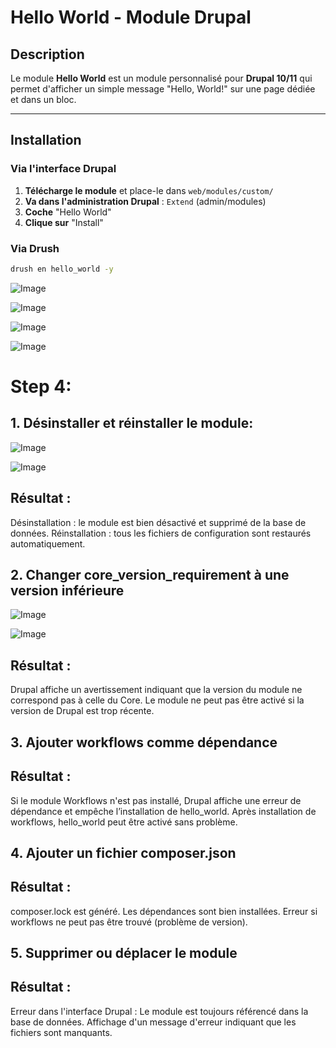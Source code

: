 #  Hello World - Module Drupal

## Description
Le module **Hello World** est un module personnalisé pour **Drupal 10/11** qui permet d'afficher un simple message "Hello, World!" sur une page dédiée et dans un bloc.

---

##  Installation

###  **Via l'interface Drupal**
1. **Télécharge le module** et place-le dans `web/modules/custom/`
2. **Va dans l'administration Drupal** : `Extend` (admin/modules)
3. **Coche** "Hello World"
4. **Clique sur** "Install"

###  **Via Drush**
```bash
drush en hello_world -y 
```
![Image](https://github.com/user-attachments/assets/64023b3a-0f2d-43df-aff9-3a10b54bb4c2)

![Image](https://github.com/user-attachments/assets/e5edfecb-4c5a-4d9c-80cd-f95339968092)

![Image](https://github.com/user-attachments/assets/a25b0607-9158-4ddc-8883-1d365338a481)

![Image](https://github.com/user-attachments/assets/abb82d1c-97ca-49a3-8dba-c4b8dd498049)

# Step 4:

## 1. Désinstaller et réinstaller le module:

![Image](https://github.com/user-attachments/assets/a45f0098-c6bf-4950-9872-8c664aff659a)

![Image](https://github.com/user-attachments/assets/8abc4fbc-660d-460b-a5b2-cd88aafa947a)

## Résultat :

Désinstallation : le module est bien désactivé et supprimé de la base de données.
Réinstallation : tous les fichiers de configuration sont restaurés automatiquement.

## 2. Changer core_version_requirement à une version inférieure

![Image](https://github.com/user-attachments/assets/c3098e65-aa5c-4cd2-8cc8-4491f15487b5)

![Image](https://github.com/user-attachments/assets/8cdd9760-6d6a-4fb8-90ad-0e4044a834ee)
## Résultat :

Drupal affiche un avertissement indiquant que la version du module ne correspond pas à celle du Core.
Le module ne peut pas être activé si la version de Drupal est trop récente.

## 3. Ajouter workflows comme dépendance

## Résultat :

Si le module Workflows n'est pas installé, Drupal affiche une erreur de dépendance et empêche l’installation de hello_world.
Après installation de workflows, hello_world peut être activé sans problème.

## 4. Ajouter un fichier composer.json

## Résultat :

composer.lock est généré.
Les dépendances sont bien installées.
Erreur si workflows ne peut pas être trouvé (problème de version).

## 5. Supprimer ou déplacer le module

## Résultat :

Erreur dans l'interface Drupal :
Le module est toujours référencé dans la base de données.
Affichage d'un message d'erreur indiquant que les fichiers sont manquants.
